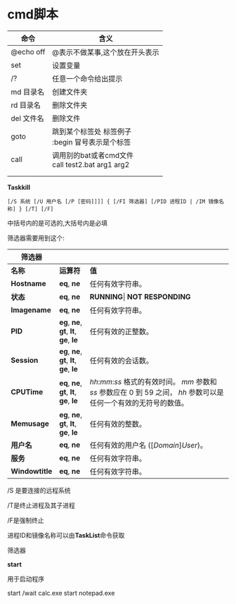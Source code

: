 # cmd脚本

| 命令       | 含义                                                   |
| ---------- | ------------------------------------------------------ |
| @echo off  | @表示不做某事,这个放在开头表示                         |
| set        | 设置变量                                               |
| /?         | 任意一个命令给出提示                                   |
| md 目录名  | 创建文件夹                                             |
| rd 目录名  | 删除文件夹                                             |
| del 文件名 | 删除文件                                               |
| goto       | 跳到某个标签处 标签例子<br />  :begin 冒号表示是个标签 |
| call       | 调用别的bat或者cmd文件<br/>call test2.bat arg1 arg2    |
|            |                                                        |
|            |                                                        |

**Taskkill**

```
[/S 系统 [/U 用户名 [/P [密码]]]] { [/FI 筛选器] [/PID 进程ID | /IM 镜像名称] } [/T] [/F]
```

中括号内的是可选的,大括号内是必填

筛选器需要用到这个:

| **筛选器**      |                                                |                                                              |
| --------------- | ---------------------------------------------- | ------------------------------------------------------------ |
| **名称**        | **运算符**                                     | **值**                                                       |
| **Hostname**    | **eq**, **ne**                                 | 任何有效字符串。                                             |
| **状态**        | **eq**, **ne**                                 | **RUNNING**\| **NOT RESPONDING**                             |
| **Imagename**   | **eq**, **ne**                                 | 任何有效字符串。                                             |
| **PID**         | **eg**, **ne**, **gt**, **lt**, **ge**, **le** | 任何有效的正整数。                                           |
| **Session**     | **eg**, **ne**, **gt**, **lt**, **ge**, **le** | 任何有效的会话数。                                           |
| **CPUTime**     | **eq**, **ne**, **gt**, **lt**, **ge**, **le** | *hh*:*mm*:*ss* 格式的有效时间。 *mm* 参数和 *ss* 参数应在 0 到 59 之间， *hh* 参数可以是任何一个有效的无符号的数值。 |
| **Memusage**    | **eg**, **ne**, **gt**, **lt**, **ge**, **le** | 任何有效的整数。                                             |
| **用户名**      | **eq**, **ne**                                 | 任何有效的用户名 ([*Domain*\]*User*)。                       |
| **服务**        | **eq**, **ne**                                 | 任何有效字符串。                                             |
| **Windowtitle** | **eq**, **ne**                                 | 任何有效字符串。                                             |

/S 是要连接的远程系统

/T是终止进程及其子进程

/F是强制终止

进程ID和镜像名称可以由**TaskList**命令获取

筛选器

**start**

用于启动程序

start /wait calc.exe start notepad.exe
